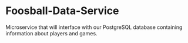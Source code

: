 # Foosball-Data-Service

Microservice that will interface with our PostgreSQL database containing information about players and games.
